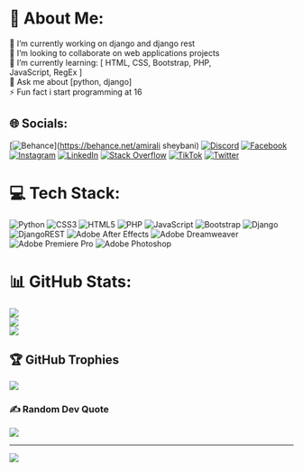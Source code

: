 # 💫 About Me:
🔭 I’m currently working on django and django rest<br>👯 I’m looking to collaborate on web applications projects<br>🌱 I’m currently learning: [ HTML, CSS, Bootstrap, PHP,<br>JavaScript, RegEx ]<br>💬 Ask me about [python, django]<br>⚡ Fun fact i start programming at 16


## 🌐 Socials:
[![Behance](https://img.shields.io/badge/Behance-1769ff?logo=behance&logoColor=white)](https://behance.net/amirali sheybani) [![Discord](https://img.shields.io/badge/Discord-%237289DA.svg?logo=discord&logoColor=white)](https://discord.gg/BomberMan#9880) [![Facebook](https://img.shields.io/badge/Facebook-%231877F2.svg?logo=Facebook&logoColor=white)](https://facebook.com/bomberman2099) [![Instagram](https://img.shields.io/badge/Instagram-%23E4405F.svg?logo=Instagram&logoColor=white)](https://instagram.com/bomberman2099) [![LinkedIn](https://img.shields.io/badge/LinkedIn-%230077B5.svg?logo=linkedin&logoColor=white)](https://linkedin.com/in/amirali-sheibani-7855b22a4) [![Stack Overflow](https://img.shields.io/badge/-Stackoverflow-FE7A16?logo=stack-overflow&logoColor=white)](https://stackoverflow.com/users/23076932) [![TikTok](https://img.shields.io/badge/TikTok-%23000000.svg?logo=TikTok&logoColor=white)](https://tiktok.com/@bomberman2099) [![Twitter](https://img.shields.io/badge/Twitter-%231DA1F2.svg?logo=Twitter&logoColor=white)](https://twitter.com/AmiraliShe2099) 

# 💻 Tech Stack:
![Python](https://img.shields.io/badge/python-3670A0?style=for-the-badge&logo=python&logoColor=ffdd54) ![CSS3](https://img.shields.io/badge/css3-%231572B6.svg?style=for-the-badge&logo=css3&logoColor=white) ![HTML5](https://img.shields.io/badge/html5-%23E34F26.svg?style=for-the-badge&logo=html5&logoColor=white) ![PHP](https://img.shields.io/badge/php-%23777BB4.svg?style=for-the-badge&logo=php&logoColor=white) ![JavaScript](https://img.shields.io/badge/javascript-%23323330.svg?style=for-the-badge&logo=javascript&logoColor=%23F7DF1E) ![Bootstrap](https://img.shields.io/badge/bootstrap-%238511FA.svg?style=for-the-badge&logo=bootstrap&logoColor=white) ![Django](https://img.shields.io/badge/django-%23092E20.svg?style=for-the-badge&logo=django&logoColor=white) ![DjangoREST](https://img.shields.io/badge/DJANGO-REST-ff1709?style=for-the-badge&logo=django&logoColor=white&color=ff1709&labelColor=gray) ![Adobe After Effects](https://img.shields.io/badge/Adobe%20After%20Effects-9999FF.svg?style=for-the-badge&logo=Adobe%20After%20Effects&logoColor=white) ![Adobe Dreamweaver](https://img.shields.io/badge/Adobe%20Dreamweaver-FF61F6.svg?style=for-the-badge&logo=Adobe%20Dreamweaver&logoColor=white) ![Adobe Premiere Pro](https://img.shields.io/badge/Adobe%20Premiere%20Pro-9999FF.svg?style=for-the-badge&logo=Adobe%20Premiere%20Pro&logoColor=white) ![Adobe Photoshop](https://img.shields.io/badge/adobe%20photoshop-%2331A8FF.svg?style=for-the-badge&logo=adobe%20photoshop&logoColor=white)
# 📊 GitHub Stats:
![](https://github-readme-stats.vercel.app/api?username=bomberman2099&theme=dark&hide_border=false&include_all_commits=true&count_private=false)<br/>
![](https://github-readme-streak-stats.herokuapp.com/?user=bomberman2099&theme=dark&hide_border=false)<br/>
![](https://github-readme-stats.vercel.app/api/top-langs/?username=bomberman2099&theme=dark&hide_border=false&include_all_commits=true&count_private=false&layout=compact)

## 🏆 GitHub Trophies
![](https://github-profile-trophy.vercel.app/?username=bomberman2099&theme=dark&no-frame=false&no-bg=true&margin-w=4)

### ✍️ Random Dev Quote
![](https://quotes-github-readme.vercel.app/api?type=horizontal&theme=merko)

---
[![](https://visitcount.itsvg.in/api?id=bomberman2099&icon=0&color=0)](https://visitcount.itsvg.in)

<!-- Proudly created with GPRM ( https://gprm.itsvg.in ) -->

